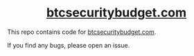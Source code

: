 <h1 align="center">
<a href="https://www.btcsecuritybudget.com">btcsecuritybudget.com</a>
</h1>


This repo contains code for [btcsecuritybudget.com](https://www.btcsecuritybudget.com).

If you find any bugs, please open an issue.

